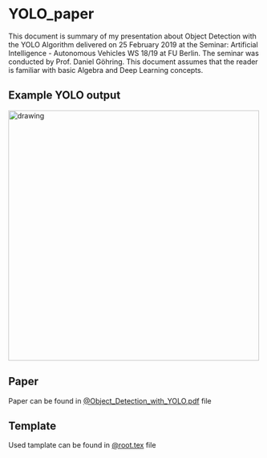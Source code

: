 # YOLO_paper
This document is summary of my presentation about Object Detection with the YOLO Algorithm delivered on 25 February 2019 at the Seminar: Artificial Intelligence - Autonomous Vehicles WS 18/19 at FU Berlin. The seminar was conducted by Prof. Daniel Göhring. This document assumes that the reader is familiar with basic Algebra and Deep Learning concepts.

## Example YOLO output
<img src="Pictures/racoon detection.gif" alt="drawing" width="500px"/>

## Paper
Paper can be found in [@Object_Detection_with_YOLO.pdf](https://github.com/tugot17/YOLO_paper/blob/master/Object_Detection_with_YOLO.pdf) file

## Template
Used tamplate can be found in [@root.tex](https://github.com/tugot17/YOLO_paper/blob/master/root.tex)  file


